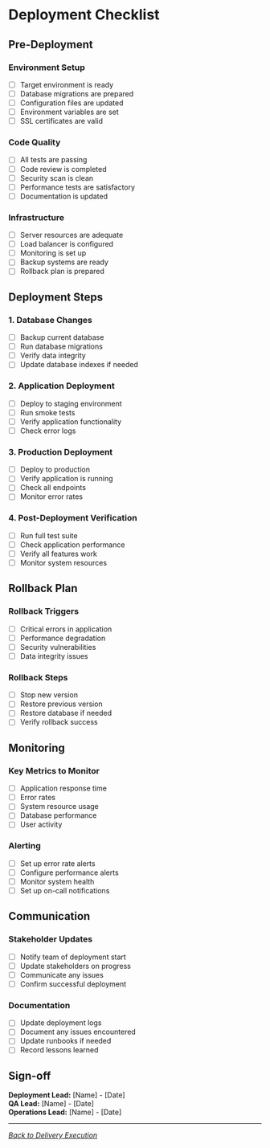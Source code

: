 # Deployment Checklist

## Pre-Deployment

### Environment Setup
- [ ] Target environment is ready
- [ ] Database migrations are prepared
- [ ] Configuration files are updated
- [ ] Environment variables are set
- [ ] SSL certificates are valid

### Code Quality
- [ ] All tests are passing
- [ ] Code review is completed
- [ ] Security scan is clean
- [ ] Performance tests are satisfactory
- [ ] Documentation is updated

### Infrastructure
- [ ] Server resources are adequate
- [ ] Load balancer is configured
- [ ] Monitoring is set up
- [ ] Backup systems are ready
- [ ] Rollback plan is prepared

## Deployment Steps

### 1. Database Changes
- [ ] Backup current database
- [ ] Run database migrations
- [ ] Verify data integrity
- [ ] Update database indexes if needed

### 2. Application Deployment
- [ ] Deploy to staging environment
- [ ] Run smoke tests
- [ ] Verify application functionality
- [ ] Check error logs

### 3. Production Deployment
- [ ] Deploy to production
- [ ] Verify application is running
- [ ] Check all endpoints
- [ ] Monitor error rates

### 4. Post-Deployment Verification
- [ ] Run full test suite
- [ ] Check application performance
- [ ] Verify all features work
- [ ] Monitor system resources

## Rollback Plan

### Rollback Triggers
- [ ] Critical errors in application
- [ ] Performance degradation
- [ ] Security vulnerabilities
- [ ] Data integrity issues

### Rollback Steps
- [ ] Stop new version
- [ ] Restore previous version
- [ ] Restore database if needed
- [ ] Verify rollback success

## Monitoring

### Key Metrics to Monitor
- [ ] Application response time
- [ ] Error rates
- [ ] System resource usage
- [ ] Database performance
- [ ] User activity

### Alerting
- [ ] Set up error rate alerts
- [ ] Configure performance alerts
- [ ] Monitor system health
- [ ] Set up on-call notifications

## Communication

### Stakeholder Updates
- [ ] Notify team of deployment start
- [ ] Update stakeholders on progress
- [ ] Communicate any issues
- [ ] Confirm successful deployment

### Documentation
- [ ] Update deployment logs
- [ ] Document any issues encountered
- [ ] Update runbooks if needed
- [ ] Record lessons learned

## Sign-off

**Deployment Lead:** [Name] - [Date]  
**QA Lead:** [Name] - [Date]  
**Operations Lead:** [Name] - [Date]

---

*[Back to Delivery Execution](../delivery-execution/)*
